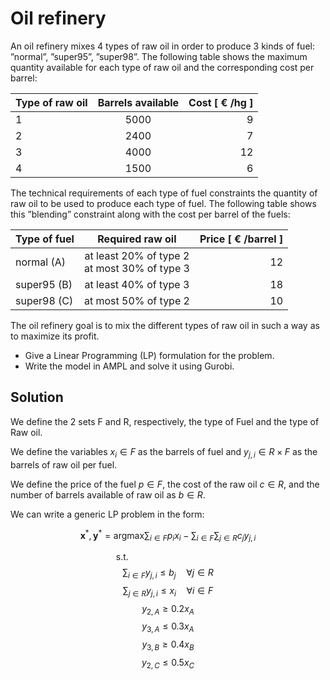 # Oil refinery
An oil refinery mixes 4 types of raw oil in order to produce 3 kinds of fuel: ”normal”, ”super95”, ”super98”. 
The following table shows the maximum quantity available for each type of raw oil and the corresponding cost per barrel:

| Type of raw oil      | Barrels available | Cost [ $\text{€}$ /hg ]     |
| :---        |    :----:   |          ---: |
| 1           | 5000        | 9             |
| 2           | 2400        | 7             |
| 3           | 4000        | 12            |
| 4           | 1500        | 6             |

The technical requirements of each type of fuel constraints the quantity of raw oil to be used to produce each type of fuel. 
The following table shows this ”blending” constraint along with the cost per barrel of the fuels:

| Type of fuel      | Required raw oil | Price [ $\text{€}$ /barrel ]     |
| :---                 |    :----:   |          ---:   |
| normal (A)           | at least 20% of type 2 <br> at most 30% of type 3      | 12             |
| super95 (B)          | at least 40% of type 3        | 18             |
| super98 (C)          | at most 50% of type 2         | 10             |

The oil refinery goal is to mix the different types of raw oil in such a way as to maximize its profit.

- Give a Linear Programming (LP) formulation for the problem.
- Write the model in AMPL and solve it using Gurobi.

## Solution
We define the 2 sets F and R, respectively, the type of Fuel and the type of Raw oil. 

We define the variables  $x_i \in F$ as the barrels of fuel and $y_{j,i} \in R \times F$ as the barrels of raw oil per fuel.

We define the price of the fuel $p \in F$, the cost of the raw oil $c \in R$, and the number of barrels available of raw oil as $b \in R$. 

We can write a generic LP problem in the form:

$$ \mathbf{x}^* , \mathbf{y}^* = \text{argmax} \sum_{i \in F} p_i x_i - \sum_{i\in F} \sum_{j \in R} c_{j} y_{j,i}$$

$$\text{s.t.} \hspace{4cm}$$
$$  \sum_{i \in F} y_{j,i} \leq b_{j} \quad \forall j \in R  $$
$$  \sum_{j \in R} y_{j,i} \leq x_{i} \quad \forall i \in F  $$
$$  y_{2,A} \geq 0.2x_{A} $$
$$  y_{3,A} \leq 0.3x_{A} $$
$$  y_{3,B} \geq 0.4x_{B} $$
$$  y_{2,C} \leq 0.5x_{C} $$
